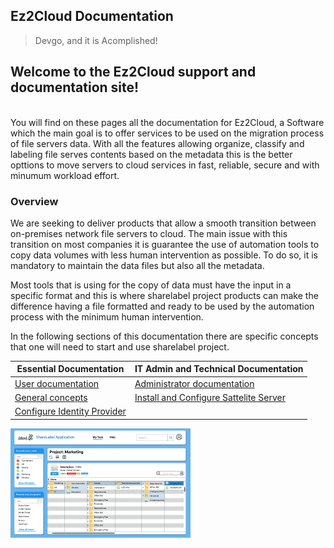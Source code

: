 ## Ez2Cloud Documentation

> Devgo, and it is Acomplished!
<h2>Welcome to the Ez2Cloud support and documentation site!</h2><br>
You will find on these pages all the documentation for Ez2Cloud, a Software which the main goal is to offer services to be used on the migration process of file servers data. With all the features allowing organize, classify and labeling file serves contents based on the metadata this is the better opttions to move servers to cloud services in fast, reliable, secure and with minumum workload effort.


### Overview

We are seeking to deliver products that allow a smooth transition between on-premises network file servers to cloud. The main issue with this transition on most companies it is guarantee the use of automation tools to copy data volumes with less human intervention as possible. To do so, it is mandatory to maintain the data files but also all the metadata. 

Most tools that is using for the copy of data must have the input in a specific format and this is where sharelabel project products can make  the difference having a file formatted and ready to be used by the automation process with the minimum human intervention. 

In the following sections of this documentation there are specific concepts that one will need to start and use sharelabel project.


Essential Documentation | IT Admin and Technical Documentation
------------ | -------------
[User documentation](./gstart/intro.md) | [Administrator documentation](./admindocs/intro.md)
[General concepts](./gstart/intro.md) | [Install and Configure Sattelite Server](./admindocs/satserver.md)
| [Configure Identity Provider](./admindocs/identi.md)

![Image of Sharelabelproject](./images/overview11.png)